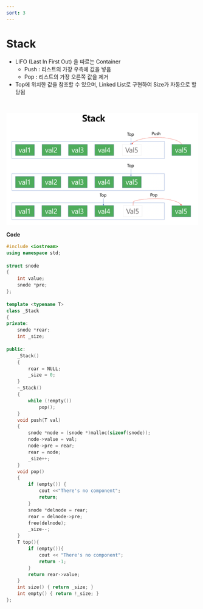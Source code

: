 ```yaml
---
sort: 3
---
```


# Stack

* LIFO (Last In First Out) 을 따르는 Container
  * Push : 리스트의 가장 우측에 값을 넣음
  * Pop :  리스트의 가장 오른쪽 값을 제거
* Top에 위치한 값을 참조할 수 있으며, Linked List로 구현하여 Size가 자동으로 할당됨

<br/>

![Stack](./Img/Stack.png)

**Code**

```c++
#include <iostream>
using namespace std;

struct snode
{
    int value;
    snode *pre;
};

template <typename T>
class _Stack
{
private:
    snode *rear;
    int _size;

public:
    _Stack()
    {
        rear = NULL;
        _size = 0;
    }
    ~_Stack()
    {
        while (!empty())
            pop();
    }
    void push(T val)
    {
        snode *node = (snode *)malloc(sizeof(snode));
        node->value = val;
        node->pre = rear;
        rear = node;
        _size++;
    }
    void pop()
    {
        if (empty()) {
            cout <<"There's no component";
            return;
        }
        snode *delnode = rear;
        rear = delnode->pre;
        free(delnode);
        _size--;
    }
    T top(){
        if (empty()){
            cout << "There's no component";
            return -1;
        }
        return rear->value;
    }
    int size() { return _size; }
    int empty() { return !_size; }
};
```

